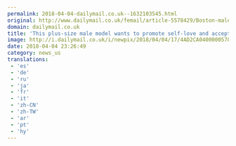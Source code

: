 ```yaml
---
permalink: 2018-04-04-dailymail.co.uk--1632103545.html
original: http://www.dailymail.co.uk/femail/article-5578429/Boston-male-model-weighs-405lbs-poses-sultry-photos.html?ITO=1490&ns_mchannel=rss&ns_campaign=1490
domain: dailymail.co.uk
title: 'This plus-size male model wants to promote self-love and acceptance'
image: http://i.dailymail.co.uk/i/newpix/2018/04/04/17/4AD2CA0400000578-0-image-a-65_1522860491729.jpg
date: 2018-04-04 23:26:49
category: news_us
translations: 
 - 'es'
 - 'de'
 - 'ru'
 - 'ja'
 - 'fr'
 - 'it'
 - 'zh-CN'
 - 'zh-TW'
 - 'ar'
 - 'pt'
 - 'hy'
---
```


